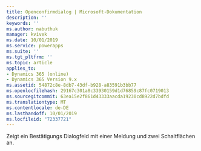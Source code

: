 ```yaml
---
title: Openconfirmdialog | Microsoft-Dokumentation
description: ''
keywords: ''
ms.author: nabuthuk
manager: kvivek
ms.date: 10/01/2019
ms.service: powerapps
ms.suite: ''
ms.tgt_pltfrm: ''
ms.topic: article
applies_to:
- Dynamics 365 (online)
- Dynamics 365 Version 9.x
ms.assetid: 54872c8e-8db7-43df-b928-a83591b3bb77
ms.openlocfilehash: 29167c301a8c33930159d1d76859c87fc0719013
ms.sourcegitcommit: 63ea15e2f861d43333aacda19230cd8922d7bdfd
ms.translationtype: MT
ms.contentlocale: de-DE
ms.lasthandoff: 10/01/2019
ms.locfileid: "72337721"
---
```

Zeigt ein Bestätigungs Dialogfeld mit einer Meldung und zwei Schaltflächen an.
